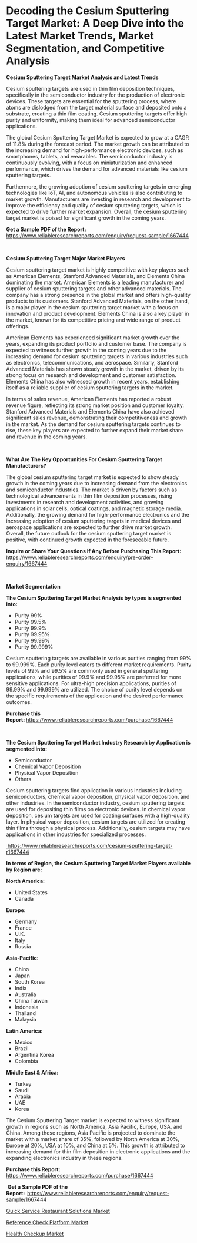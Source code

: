 <p><h1>Decoding the Cesium Sputtering Target Market: A Deep Dive into the Latest Market Trends, Market Segmentation, and Competitive Analysis</h1></p><p><strong>Cesium Sputtering Target Market Analysis and Latest Trends</strong></p>
<p><p>Cesium sputtering targets are used in thin film deposition techniques, specifically in the semiconductor industry for the production of electronic devices. These targets are essential for the sputtering process, where atoms are dislodged from the target material surface and deposited onto a substrate, creating a thin film coating. Cesium sputtering targets offer high purity and uniformity, making them ideal for advanced semiconductor applications.</p><p>The global Cesium Sputtering Target Market is expected to grow at a CAGR of 11.8% during the forecast period. The market growth can be attributed to the increasing demand for high-performance electronic devices, such as smartphones, tablets, and wearables. The semiconductor industry is continuously evolving, with a focus on miniaturization and enhanced performance, which drives the demand for advanced materials like cesium sputtering targets.</p><p>Furthermore, the growing adoption of cesium sputtering targets in emerging technologies like IoT, AI, and autonomous vehicles is also contributing to market growth. Manufacturers are investing in research and development to improve the efficiency and quality of cesium sputtering targets, which is expected to drive further market expansion. Overall, the cesium sputtering target market is poised for significant growth in the coming years.</p></p>
<p><strong>Get a Sample PDF of the Report:&nbsp;</strong> <a href="https://www.reliableresearchreports.com/enquiry/request-sample/1667444">https://www.reliableresearchreports.com/enquiry/request-sample/1667444</a></p>
<p>&nbsp;</p>
<p><strong>Cesium Sputtering Target Major Market Players</strong></p>
<p><p>Cesium sputtering target market is highly competitive with key players such as American Elements, Stanford Advanced Materials, and Elements China dominating the market. American Elements is a leading manufacturer and supplier of cesium sputtering targets and other advanced materials. The company has a strong presence in the global market and offers high-quality products to its customers. Stanford Advanced Materials, on the other hand, is a major player in the cesium sputtering target market with a focus on innovation and product development. Elements China is also a key player in the market, known for its competitive pricing and wide range of product offerings.</p><p>American Elements has experienced significant market growth over the years, expanding its product portfolio and customer base. The company is expected to witness further growth in the coming years due to the increasing demand for cesium sputtering targets in various industries such as electronics, telecommunications, and aerospace. Similarly, Stanford Advanced Materials has shown steady growth in the market, driven by its strong focus on research and development and customer satisfaction. Elements China has also witnessed growth in recent years, establishing itself as a reliable supplier of cesium sputtering targets in the market.</p><p>In terms of sales revenue, American Elements has reported a robust revenue figure, reflecting its strong market position and customer loyalty. Stanford Advanced Materials and Elements China have also achieved significant sales revenue, demonstrating their competitiveness and growth in the market. As the demand for cesium sputtering targets continues to rise, these key players are expected to further expand their market share and revenue in the coming years.</p></p>
<p>&nbsp;</p>
<p><strong>What Are The Key Opportunities For Cesium Sputtering Target Manufacturers?</strong></p>
<p><p>The global cesium sputtering target market is expected to show steady growth in the coming years due to increasing demand from the electronics and semiconductor industries. The market is driven by factors such as technological advancements in thin film deposition processes, rising investments in research and development activities, and growing applications in solar cells, optical coatings, and magnetic storage media. Additionally, the growing demand for high-performance electronics and the increasing adoption of cesium sputtering targets in medical devices and aerospace applications are expected to further drive market growth. Overall, the future outlook for the cesium sputtering target market is positive, with continued growth expected in the foreseeable future.</p></p>
<p><strong>Inquire or Share Your Questions If Any Before Purchasing This Report:</strong> <a href="https://www.reliableresearchreports.com/enquiry/pre-order-enquiry/1667444">https://www.reliableresearchreports.com/enquiry/pre-order-enquiry/1667444</a></p>
<p>&nbsp;</p>
<p><strong>Market Segmentation</strong></p>
<p><strong>The Cesium Sputtering Target Market Analysis by types is segmented into:</strong></p>
<p><ul><li>Purity 99%</li><li>Purity 99.5%</li><li>Purity 99.9%</li><li>Purity 99.95%</li><li>Purity 99.99%</li><li>Purity 99.999%</li></ul></p>
<p><p>Cesium sputtering targets are available in various purities ranging from 99% to 99.999%. Each purity level caters to different market requirements. Purity levels of 99% and 99.5% are commonly used in general sputtering applications, while purities of 99.9% and 99.95% are preferred for more sensitive applications. For ultra-high precision applications, purities of 99.99% and 99.999% are utilized. The choice of purity level depends on the specific requirements of the application and the desired performance outcomes.</p></p>
<p><strong>Purchase this Report:&nbsp;</strong><a href="https://www.reliableresearchreports.com/purchase/1667444">https://www.reliableresearchreports.com/purchase/1667444</a></p>
<p>&nbsp;</p>
<p><strong>The Cesium Sputtering Target Market Industry Research by Application is segmented into:</strong></p>
<p><ul><li>Semiconductor</li><li>Chemical Vapor Deposition</li><li>Physical Vapor Deposition</li><li>Others</li></ul></p>
<p><p>Cesium sputtering targets find application in various industries including semiconductors, chemical vapor deposition, physical vapor deposition, and other industries. In the semiconductor industry, cesium sputtering targets are used for depositing thin films on electronic devices. In chemical vapor deposition, cesium targets are used for coating surfaces with a high-quality layer. In physical vapor deposition, cesium targets are utilized for creating thin films through a physical process. Additionally, cesium targets may have applications in other industries for specialized processes.</p></p>
<p><a href="https://www.reliableresearchreports.com/cesium-sputtering-target-r1667444">&nbsp;https://www.reliableresearchreports.com/cesium-sputtering-target-r1667444</a></p>
<p><strong>In terms of Region, the Cesium Sputtering Target Market Players available by Region are:</strong></p>
<p>
    <p> <strong> North America: </strong>
        <ul>
            <li>United States</li>
            <li>Canada</li>
        </ul>
        </p> 
    <p> <strong> Europe: </strong>
        <ul>
            <li>Germany</li>
            <li>France</li>
            <li>U.K.</li>
            <li>Italy</li>
            <li>Russia</li>
        </ul>
        </p> 
    <p> <strong> Asia-Pacific: </strong>
        <ul>
            <li>China</li>
            <li>Japan</li>
            <li>South Korea</li>
            <li>India</li>
            <li>Australia</li>
            <li>China Taiwan</li>
            <li>Indonesia</li>
            <li>Thailand</li>
            <li>Malaysia</li>
        </ul>
        </p> 
    <p> <strong> Latin America: </strong>
        <ul>
            <li>Mexico</li>
            <li>Brazil</li>
            <li>Argentina Korea</li>
            <li>Colombia</li>
        </ul>
        </p> 
    <p> <strong> Middle East & Africa: </strong>
        <ul>
            <li>Turkey</li>
            <li>Saudi</li>
            <li>Arabia</li>
            <li>UAE</li>
            <li>Korea</li>
        </ul>
    </p>
    </p>
<p><p>The Cesium Sputtering Target market is expected to witness significant growth in regions such as North America, Asia Pacific, Europe, USA, and China. Among these regions, Asia Pacific is projected to dominate the market with a market share of 35%, followed by North America at 30%, Europe at 20%, USA at 10%, and China at 5%. This growth is attributed to increasing demand for thin film deposition in electronic applications and the expanding electronics industry in these regions.</p></p>
<p><strong>Purchase this Report: </strong><a href="https://www.reliableresearchreports.com/purchase/1667444">https://www.reliableresearchreports.com/purchase/1667444</a></p>
<p>&nbsp;<strong>Get a Sample PDF of the Report:&nbsp;&nbsp;</strong><a href="https://www.reliableresearchreports.com/enquiry/request-sample/1667444">https://www.reliableresearchreports.com/enquiry/request-sample/1667444</a></p>
<p><strong></strong></p>
<p><p><a href="https://github.com/nafisalvee228/Market-Research-Report-List-1/blob/main/quick-service-restaurant-solutions-market.md">Quick Service Restaurant Solutions Market</a></p><p><a href="https://github.com/zolotuy145/Market-Research-Report-List-1/blob/main/reference-check-platform-market.md">Reference Check Platform Market</a></p><p><a href="https://github.com/ashepherd82/Market-Research-Report-List-5/blob/main/health-checkup-market.md">Health Checkup Market</a></p></p>